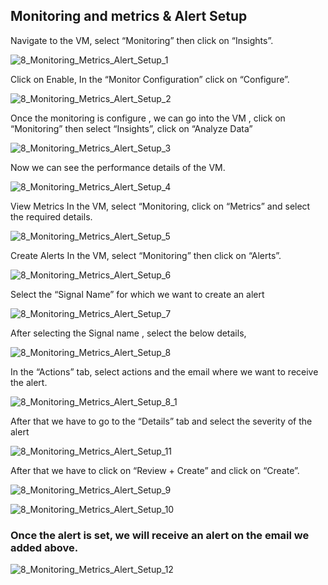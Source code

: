 ## Monitoring and metrics & Alert Setup


Navigate to the VM, select “Monitoring” then click on “Insights”.

![8_Monitoring_Metrics_Alert_Setup_1](https://github.com/user-attachments/assets/c474c39a-aec8-45f6-91b9-a85d395cc7b0)


Click on Enable, In the “Monitor Configuration” click on “Configure”.

![8_Monitoring_Metrics_Alert_Setup_2](https://github.com/user-attachments/assets/911e55ca-8812-4ba0-94c7-38e9fb80291c)


Once the monitoring is configure , we can go into the VM , click on “Monitoring” then select “Insights”, click on “Analyze Data”

![8_Monitoring_Metrics_Alert_Setup_3](https://github.com/user-attachments/assets/6c54173d-060a-4fb6-ba31-7c4cfec1f7b3)

Now we can see the performance details of the VM.

![8_Monitoring_Metrics_Alert_Setup_4](https://github.com/user-attachments/assets/7743fa45-3945-4081-b1f2-9abad788be55)


View Metrics
In the VM, select “Monitoring, click on “Metrics” and select the required details.

![8_Monitoring_Metrics_Alert_Setup_5](https://github.com/user-attachments/assets/cfc9add2-09d4-4df9-9496-e0e36783f649)


Create Alerts
In the VM, select “Monitoring” then click on “Alerts”.

![8_Monitoring_Metrics_Alert_Setup_6](https://github.com/user-attachments/assets/f8edc6c9-1687-4df4-8297-173f336e763b)


Select the “Signal Name” for which we want to create an alert

![8_Monitoring_Metrics_Alert_Setup_7](https://github.com/user-attachments/assets/3e53f6d0-577b-4684-a2a5-7732b64cafab)


After selecting the Signal name , select the below details,

![8_Monitoring_Metrics_Alert_Setup_8](https://github.com/user-attachments/assets/1ded441e-21f5-452b-b50e-27c390e62244)


In the “Actions” tab, select actions and the email where we want to receive the alert.

![8_Monitoring_Metrics_Alert_Setup_8_1](https://github.com/user-attachments/assets/442d6ae0-1585-4a8d-850b-e00ed263f96a)


After that we have to go to the “Details” tab and select the severity of the alert

![8_Monitoring_Metrics_Alert_Setup_11](https://github.com/user-attachments/assets/e5f6598b-9695-4e36-8624-0d215ca183bb)


After that we have to click on “Review + Create” and click on “Create”.

![8_Monitoring_Metrics_Alert_Setup_9](https://github.com/user-attachments/assets/2830a79b-02d4-4e3c-9b3a-c114c3a57ab2)

![8_Monitoring_Metrics_Alert_Setup_10](https://github.com/user-attachments/assets/3e82f3fe-77b5-4f2c-aa84-73e5d8824eb4)


### Once the alert is set, we will receive an alert on the email we added above.

![8_Monitoring_Metrics_Alert_Setup_12](https://github.com/user-attachments/assets/a2566be2-5f60-4a87-9b6d-fec9055acf92)

